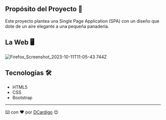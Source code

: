  

## Propósito del Proyecto 🥖

Este proyecto plantea una Single Page Application (SPA) con un diseño que dote de un aire elegante a una pequeña panadería. 


## La Web 🖥️

![Firefox_Screenshot_2023-10-11T11-05-43 744Z](https://github.com/DCardigo/LePetitPain/assets/123099651/40e8378b-1194-4937-a896-d863fd5bbac3)


## Tecnologías  🛠️

- HTML5
- CSS
- Bootstrap

---
⌨️ con ❤️ por [DCardigo](https://github.com/DCardigo) 😊
